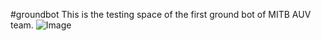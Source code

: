 #groundbot 
This is the testing space of the first ground bot of MITB AUV team.
![Image](https://github.com/user-attachments/assets/110a3477-8042-45f8-b60b-69dde37f49cb)
